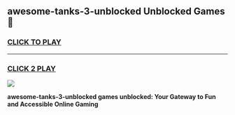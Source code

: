 
## awesome-tanks-3-unblocked Unblocked Games👋
<h3>
<a href="https://news.freeplayer.one?title=awesome-tanks-3-unblocked&ref=16F">CLICK TO PLAY</a></h3>
<hr>

<h3>
<a href="https://news.freeplayer.one?title=awesome-tanks-3-unblocked&ref=16F">CLICK 2 PLAY</a>
  
</h3>

<a href="https://news.freeplayer.one?title=awesome-tanks-3-unblocked&ref=16F/"><img src="https://clearcache.store/games.png"></a>


**awesome-tanks-3-unblocked games unblocked: Your Gateway to Fun and Accessible Online Gaming**
